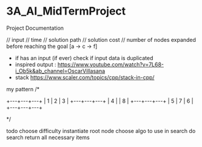 # 3A_AI_MidTermProject

Project Documentation

// input
// time
// solution path
// solution cost
// number of nodes expanded before reaching the goal [a -> c -> f]

- if has an input (if ever) check if input data is duplicated
- inspired output : <https://www.youtube.com/watch?v=7L68-i_Ob5k&ab_channel=OscarVillasana>
- stack <https://www.scaler.com/topics/cpp/stack-in-cpp/>

my pattern
/*

+---+---+---+
| 1 | 2 | 3 |
+---+---+---+
| 4 |   | 8 |
+---+---+---+
| 5 | 7 | 6 |
+---+---+---+

*/

todo
choose difficulty
instantiate root node
choose algo to use in search
do search
return all necessary items

